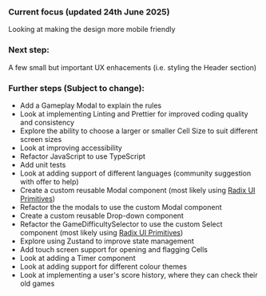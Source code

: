 ### Current focus (updated 24th June 2025)

Looking at making the design more mobile friendly

### Next step:

A few small but important UX enhacements (i.e. styling the Header section)

### Further steps (Subject to change):

- Add a Gameplay Modal to explain the rules
- Look at implementing Linting and Prettier for improved coding quality and consistency
- Explore the ability to choose a larger or smaller Cell Size to suit different screen sizes
- Look at improving accessibility
- Refactor JavaScript to use TypeScript
- Add unit tests
- Look at adding support of different languages (community suggestion with offer to help)
- Create a custom reusable Modal component (most likely using [Radix UI Primitives](https://www.radix-ui.com/primitives/docs/components/dialog))
- Refactor the the modals to use the custom Modal component
- Create a custom reusable Drop-down component
- Refactor the GameDifficultySelector to use the custom Select component (most likely using [Radix UI Primitives](https://www.radix-ui.com/primitives/docs/components/select))
- Explore using Zustand to improve state management
- Add touch screen support for opening and flagging Cells
- Look at adding a Timer component
- Look at adding support for different colour themes
- Look at implementing a user's score history, where they can check their old games
